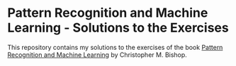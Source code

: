 # Pattern Recognition and Machine Learning - Solutions to the Exercises

This repository contains my solutions to the exercises of the book [Pattern Recognition and Machine Learning](https://www.microsoft.com/en-us/research/people/cmbishop/#!prml-book) by Christopher M. Bishop.
